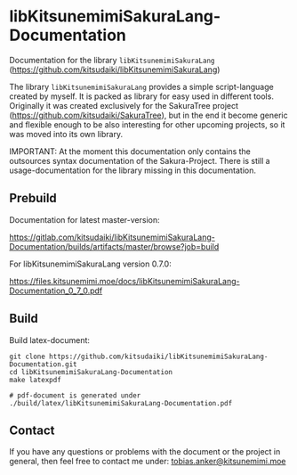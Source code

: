 # libKitsunemimiSakuraLang-Documentation


Documentation for the library `libKitsunemimiSakuraLang` (https://github.com/kitsudaiki/libKitsunemimiSakuraLang) 

The library `libKitsunemimiSakuraLang` provides a simple script-language created by myself. It is packed as library for easy used in different tools. Originally it was created exclusively for the SakuraTree project (https://github.com/kitsudaiki/SakuraTree), but in the end it become generic and flexible enough to be also interesting for other upcoming projects, so it was moved into its own library.

IMPORTANT: At the moment this documentation only contains the outsources syntax documentation of the Sakura-Project. There is still a usage-documentation for the library missing in this documentation. 

## Prebuild

Documentation for latest master-version: 

https://gitlab.com/kitsudaiki/libKitsunemimiSakuraLang-Documentation/builds/artifacts/master/browse?job=build

For libKitsunemimiSakuraLang version 0.7.0:

https://files.kitsunemimi.moe/docs/libKitsunemimiSakuraLang-Documentation_0_7_0.pdf


## Build 

Build latex-document:

```
git clone https://github.com/kitsudaiki/libKitsunemimiSakuraLang-Documentation.git
cd libKitsunemimiSakuraLang-Documentation
make latexpdf 

# pdf-document is generated under ./build/latex/libKitsunemimiSakuraLang-Documentation.pdf
```

## Contact

If you have any questions or problems with the document or the project in general, then feel free to contact me under: tobias.anker@kitsunemimi.moe

